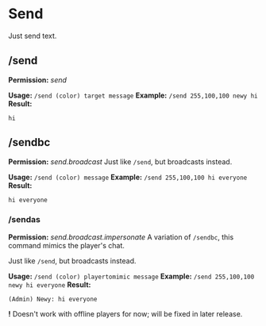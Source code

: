 # Send
Just send text.

## /send
**Permission:** *send*

**Usage:** `/send (color) target message`
**Example:** `/send 255,100,100 newy hi`
**Result:**
```
hi
```

## /sendbc
**Permission:** *send.broadcast*
Just like `/send`, but broadcasts instead.

**Usage:** `/send (color) message`
**Example:** `/send 255,100,100 hi everyone`
**Result:**
```
hi everyone
```

### /sendas
**Permission:** *send.broadcast.impersonate*
A variation of `/sendbc`, this command mimics the player's chat.

Just like `/send`, but broadcasts instead.

**Usage:** `/send (color) playertomimic message`
**Example:** `/send 255,100,100 newy hi everyone`
**Result:**
```
(Admin) Newy: hi everyone
```
**!** Doesn't work with offline players for now; will be fixed in later release.

